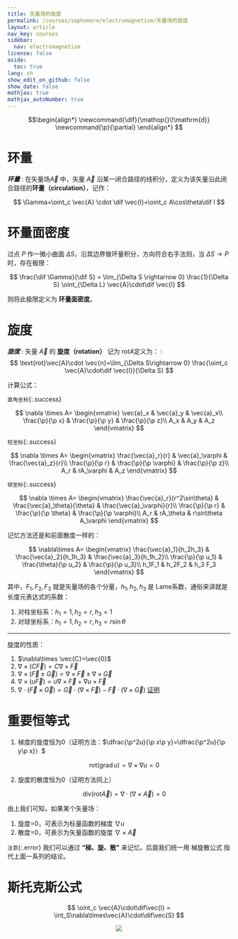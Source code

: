 ```yaml
---
title: 矢量场的旋度
permalink: /courses/sophomore/electromagnetism/矢量场的旋度
layout: article
nav_key: courses
sidebar:
  nav: electromagnetism
license: false
aside:
  toc: true
lang: zh
show_edit_on_github: false
show_date: false
mathjax: true
mathjax_autoNumber: true
---
```


<!--more-->

$$\begin{align*}
\newcommand{\dif}{\mathop{}\!\mathrm{d}}
\newcommand{\p}{\partial}
\end{align*}
$$

# 环量

***环量***
: 在矢量场$\vec{A}$ 中，矢量 $\vec{A}$ 沿某一闭合路径的线积分，定义为该矢量沿此闭合路径的**环量（circulation）**，记作：

$$
\Gamma=\oint_c \vec{A} \cdot \dif \vec{l}=\oint_c A\cos\theta\dif l
$$

# 环量面密度

过点 $P$ 作一微小曲面 $\Delta S$，沿其边界做环量积分，方向符合右手法则，当 $\Delta S \rightarrow P$ 时，存在极限：

$$
\frac{\dif \Gamma}{\dif S} = \lim_{\Delta S \rightarrow 0} \frac{1}{\Delta S} \oint_{\Delta L} \vec{A}\cdot\dif \vec{l}
$$

则将此极限定义为 **环量面密度**。

# 旋度

***旋度***
: 矢量 $\vec{A}$ 的 **旋度（rotation）** 记为 $\text{rot} A$定义为：
: $$
\text{rot}\vec{A}\cdot \vec{n}=\lim_{\Delta S\rightarrow 0} \frac{\oint_c \vec{A}\cdot\dif \vec{l}}{\Delta S}
$$

计算公式：

`直角坐标`{:.success}

$$
\nabla \times A=
\begin{vmatrix}
\vec{a}_x & \vec{a}_y & \vec{a}_x\\
\frac{\p}{\p x} & \frac{\p}{\p y} & \frac{\p}{\p z}\\
A_x & A_y & A_z
\end{vmatrix}
$$

`柱坐标`{:.success}

$$
\nabla \times A=
\begin{vmatrix}
\frac{\vec{a}_r}{r} & \vec{a}_\varphi & \frac{\vec{a}_z}{r}\\
\frac{\p}{\p r} & \frac{\p}{\p \varphi} & \frac{\p}{\p z}\\
A_r & rA_\varphi & A_z
\end{vmatrix}
$$

`球坐标`{:.success}

$$
\nabla \times A=
\begin{vmatrix}
\frac{\vec{a}_r}{r^2\sin\theta} & \frac{\vec{a}_\theta}{\theta} & \frac{\vec{a}_\varphi}{r}\\
\frac{\p}{\p r} & \frac{\p}{\p \theta} & \frac{\p}{\p \varphi}\\
A_r & rA_\theta & r\sin\theta A_\varphi
\end{vmatrix}
$$

记忆方法还是和前面散度一样的：

$$
\nabla\times A=
\begin{vmatrix}
\frac{\vec{a}_1}{h_2h_3} & \frac{\vec{a}_2}{h_1h_3} & \frac{\vec{a}_3}{h_1h_2}\\
\frac{\p}{\p u_1} & \frac{\theta}{\p u_2} & \frac{\p}{\p u_3}\\
h_1F_1 & h_2F_2 & h_3 F_3
\end{vmatrix}
$$

其中，$F_1,F_2,F_3$ 就是矢量场的各个分量，$h_1,h_2,h_3$ 是 Lame系数，通俗来讲就是长度元表达式的系数：
1. 对柱坐标系：$h_1=1, h_2=r, h_3=1$
2. 对球坐标系：$h_1=1, h_2=r, h_3=r\sin\theta$

---

旋度的性质：
1. $\nabla\times \vec{C}=\vec{0}$
2. $\nabla\times(C\vec{F})=C\nabla\times\vec{F}$
3. $\nabla\times(\vec{F}\pm\vec{G})=\nabla\times\vec{F} \pm \nabla\times \vec{G}$
4. $\nabla\times(u\vec{F})=u\nabla\times\vec{F}+\nabla u\times\vec{F}$
5. $\nabla\cdot(\vec{F}\times\vec{G})=\vec{G}\cdot(\nabla\times\vec{F})-\vec{F}\cdot(\nabla\times\vec{G})$  [证明](https://blog.csdn.net/xiong_xin/article/details/102313273)



# 重要恒等式

1. 梯度的旋度恒为0（证明方法：$\dfrac{\p^2u}{\p x\p y}=\dfrac{\p^2u}{\p y\p x}）$
   
   $$
   \text{rot}(\text{grad}\,u)=\nabla\times\nabla u=0
   $$
2. 旋度的散度恒为0（证明方法同上）

   $$
   \text{div}(\text{rot}\vec{A})=\nabla\cdot(\nabla\times\vec{A})=0
   $$

由上我们可知，如果某个矢量场：
1. 旋度=0，可表示为标量函数的梯度 $\nabla u$
2. 散度=0，可表示为矢量函数的旋度 $\nabla\times \vec{A}$

`注意`{:.error} 我们可以通过 **“梯、旋、散”** 来记忆。后面我们统一用 梯旋散公式 指代上面一系列的结论。

# 斯托克斯公式

$$
\oint_c \vec{A}\cdot\dif\vec{l} = \int_S\nabla\times\vec{A}\cdot\dif\vec{S}
$$

<center><img src="https://img-blog.csdnimg.cn/20181128235022874.png" style="zoom:90%"></center>